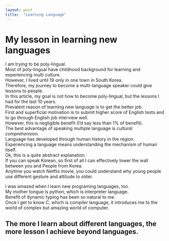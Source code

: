 ```yaml
---
layout: post
title:  "Learning Language"
---
```


# My lesson in learning new languages

I am trying to be poly-lingual. </br>
Most of poly-lingual have childhood background for learning and experiencing multi culture.</br>
However, I lived until 19 only in one town in South Korea.</br>
Therefore, my journey to become a multi-language speaker could give lessons to people.</br>
In this article, my goal is not how to become poly-lingual, but the lessons I had for the last 10 years.</br>
Prevalent reason of learning new language is to get the better job.</br>
First and superficial motivation is to submit higher score of English tests and to go through English job interview well.</br>
However, this is negligible benefit (I’d say less than 1% of benefit).</br>
The best advantage of speaking multiple language is *cultural comprehension*.</br>
Language has developed through human history in the region. </br>
Experiencing a language means understanding the mechanism of human itself.</br>
Ok, this is a quite abstract explanation.</br>
If you can speak Korean, so first of all I can effectively lower the wall between you and People from Korea. </br>
Anytime you watch Netflix movie, you could understand why young people use different gesture and attitude to older. </br>

I was amazed when I learn new programing languages, too.</br>
My mother tongue is python, which is interpreter language.</br>
Benefit of dynamic typing has been so natural to me.</br>
Once I get to know C, which is compiler language, it introduces me to the world of complex but amazing world of computer.</br>

## The more I learn about different languages, the more lesson I achieve beyond languages.
